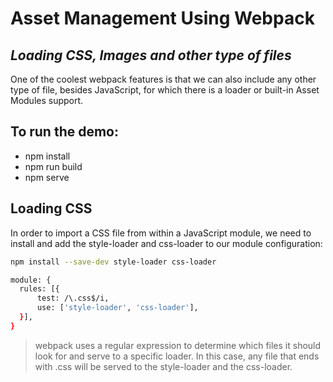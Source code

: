 # Asset Management Using Webpack
## _Loading CSS, Images and other type of files_

One of the coolest webpack features is that we can also include any other type of file, besides JavaScript, for which there is a loader or built-in Asset Modules support.

## To run the demo:

- npm install
- npm run build
- npm serve

## Loading CSS
In order to import a CSS file from within a JavaScript module, we need to install and add the style-loader and css-loader to our module configuration:

```sh
npm install --save-dev style-loader css-loader
```

```sh
module: {
  rules: [{
      test: /\.css$/i,
      use: ['style-loader', 'css-loader'],
  }],
}
```

> webpack uses a regular expression to determine which files it should look for and serve to a specific loader. In this case, any file that ends with .css will be served to the style-loader and the css-loader.

